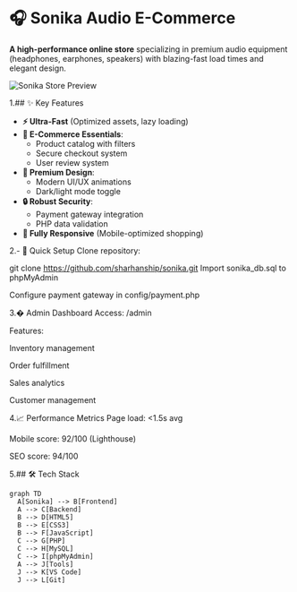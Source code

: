 # 🎧 Sonika Audio E-Commerce

**A high-performance online store** specializing in premium audio equipment (headphones, earphones, speakers) with blazing-fast load times and elegant design.

![Sonika Store Preview](https://github.com/sharhanship/sonika/blob/main/introsonika.gif)

1.## ✨ Key Features
- **⚡ Ultra-Fast** (Optimized assets, lazy loading)
- **🛒 E-Commerce Essentials**:
  - Product catalog with filters
  - Secure checkout system
  - User review system
- **🎨 Premium Design**:
  - Modern UI/UX animations
  - Dark/light mode toggle
- **🔒 Robust Security**:
  - Payment gateway integration
  - PHP data validation
- **📱 Fully Responsive** (Mobile-optimized shopping)

2.- 🚀 Quick Setup
Clone repository:

git clone https://github.com/sharhanship/sonika.git
Import sonika_db.sql to phpMyAdmin

Configure payment gateway in config/payment.php

3.� Admin Dashboard
Access: /admin

Features:

Inventory management

Order fulfillment

Sales analytics

Customer management

4.📈 Performance Metrics
Page load: <1.5s avg

Mobile score: 92/100 (Lighthouse)

SEO score: 94/100

5.## 🛠️ Tech Stack
```mermaid
graph TD
  A[Sonika] --> B[Frontend]
  A --> C[Backend]
  B --> D[HTML5]
  B --> E[CSS3]
  B --> F[JavaScript]
  C --> G[PHP]
  C --> H[MySQL]
  C --> I[phpMyAdmin]
  A --> J[Tools]
  J --> K[VS Code]
  J --> L[Git]
